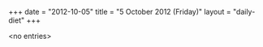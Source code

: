 +++
date = "2012-10-05"
title = "5 October 2012 (Friday)"
layout = "daily-diet"
+++


\<no entries\>

